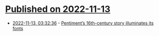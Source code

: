# [Published on 2022-11-13](index.md)

* [2022-11-13, 03:32:36](https://news.ycombinator.com/item?id=33579727) - [Pentiment’s 16th-century story illuminates its fonts](https://www.polygon.com/23447253/pentiment-xbox-obsidian-font-design-text-medieval-manuscript)
